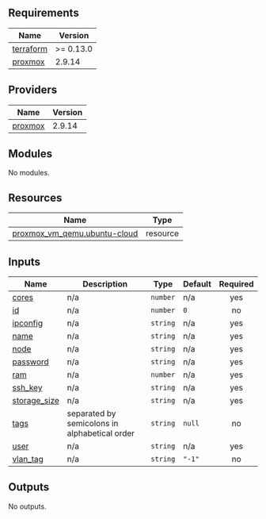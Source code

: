 ## Requirements

| Name | Version |
|------|---------|
| <a name="requirement_terraform"></a> [terraform](#requirement\_terraform) | >= 0.13.0 |
| <a name="requirement_proxmox"></a> [proxmox](#requirement\_proxmox) | 2.9.14 |

## Providers

| Name | Version |
|------|---------|
| <a name="provider_proxmox"></a> [proxmox](#provider\_proxmox) | 2.9.14 |

## Modules

No modules.

## Resources

| Name | Type |
|------|------|
| [proxmox_vm_qemu.ubuntu-cloud](https://registry.terraform.io/providers/telmate/proxmox/2.9.14/docs/resources/vm_qemu) | resource |

## Inputs

| Name | Description | Type | Default | Required |
|------|-------------|------|---------|:--------:|
| <a name="input_cores"></a> [cores](#input\_cores) | n/a | `number` | n/a | yes |
| <a name="input_id"></a> [id](#input\_id) | n/a | `number` | `0` | no |
| <a name="input_ipconfig"></a> [ipconfig](#input\_ipconfig) | n/a | `string` | n/a | yes |
| <a name="input_name"></a> [name](#input\_name) | n/a | `string` | n/a | yes |
| <a name="input_node"></a> [node](#input\_node) | n/a | `string` | n/a | yes |
| <a name="input_password"></a> [password](#input\_password) | n/a | `string` | n/a | yes |
| <a name="input_ram"></a> [ram](#input\_ram) | n/a | `number` | n/a | yes |
| <a name="input_ssh_key"></a> [ssh\_key](#input\_ssh\_key) | n/a | `string` | n/a | yes |
| <a name="input_storage_size"></a> [storage\_size](#input\_storage\_size) | n/a | `string` | n/a | yes |
| <a name="input_tags"></a> [tags](#input\_tags) | separated by semicolons in alphabetical order | `string` | `null` | no |
| <a name="input_user"></a> [user](#input\_user) | n/a | `string` | n/a | yes |
| <a name="input_vlan_tag"></a> [vlan\_tag](#input\_vlan\_tag) | n/a | `string` | `"-1"` | no |

## Outputs

No outputs.